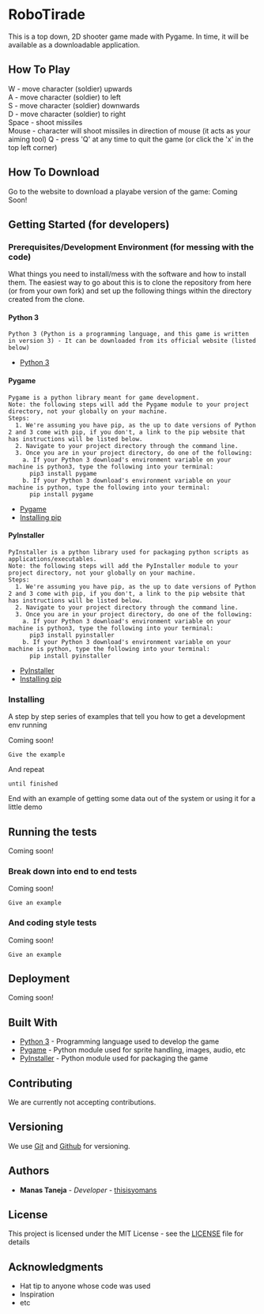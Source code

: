 # RoboTirade

This is a top down, 2D shooter game made with Pygame. In time, it will be available as a downloadable application.

## How To Play

W - move character (soldier) upwards\
A - move character (soldier) to left\
S - move character (soldier) downwards\
D - move character (soldier) to right\
Space - shoot missiles\
Mouse - character will shoot missiles in direction of mouse (it acts as your aiming tool)
Q - press 'Q' at any time to quit the game (or click the 'x' in the top left corner)

## How To Download

Go to the website to download a playabe version of the game: Coming Soon!

## Getting Started (for developers)

### Prerequisites/Development Environment (for messing with the code)

What things you need to install/mess with the software and how to install them.
The easiest way to go about this is to clone the repository from here (or from your
own fork) and set up the following things within the directory created from the clone.

#### Python 3

```
Python 3 (Python is a programming language, and this game is written in version 3) - It can be downloaded from its official website (listed below)
```
* [Python 3](https://www.python.org/downloads/)

#### Pygame

```
Pygame is a python library meant for game development.
Note: the following steps will add the Pygame module to your project directory, not your globally on your machine.
Steps:
  1. We're assuming you have pip, as the up to date versions of Python 2 and 3 come with pip, if you don't, a link to the pip website that has instructions will be listed below.
  2. Navigate to your project directory through the command line.
  3. Once you are in your project directory, do one of the following:
    a. If your Python 3 download's environment variable on your machine is python3, type the following into your terminal:
      pip3 install pygame
    b. If your Python 3 download's environment variable on your machine is python, type the following into your terminal:
      pip install pygame
```
* [Pygame](www.pygame.org)
* [Installing pip](https://pip.pypa.io/en/stable/installing/)

#### PyInstaller

```
PyInstaller is a python library used for packaging python scripts as applications/executables.
Note: the following steps will add the PyInstaller module to your project directory, not your globally on your machine.
Steps:
  1. We're assuming you have pip, as the up to date versions of Python 2 and 3 come with pip, if you don't, a link to the pip website that has instructions will be listed below.
  2. Navigate to your project directory through the command line.
  3. Once you are in your project directory, do one of the following:
    a. If your Python 3 download's environment variable on your machine is python3, type the following into your terminal:
      pip3 install pyinstaller
    b. If your Python 3 download's environment variable on your machine is python, type the following into your terminal:
      pip install pyinstaller
```
* [PyInstaller](http://www.pyinstaller.org/)
* [Installing pip](https://pip.pypa.io/en/stable/installing/)

### Installing

A step by step series of examples that tell you how to get a development env running

Coming soon!

```
Give the example
```

And repeat

```
until finished
```

End with an example of getting some data out of the system or using it for a little demo

## Running the tests

Coming soon!

### Break down into end to end tests

Coming soon!

```
Give an example
```

### And coding style tests

Coming soon!

```
Give an example
```

## Deployment

Coming soon!

## Built With

* [Python 3](https://www.python.org/downloads/) - Programming language used to develop the game
* [Pygame](www.pygame.org) - Python module used for sprite handling, images, audio, etc
* [PyInstaller](http://www.pyinstaller.org/) - Python module used for packaging the game

## Contributing

We are currently not accepting contributions.

## Versioning

We use [Git](https://git-scm.com/) and [Github](https://github.com) for versioning.

## Authors

* **Manas Taneja** - *Developer* - [thisisyomans](https://github.com/thisisyomans)

## License

This project is licensed under the MIT License - see the [LICENSE](LICENSE) file for details

## Acknowledgments

* Hat tip to anyone whose code was used
* Inspiration
* etc
